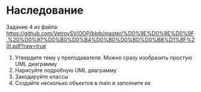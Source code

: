 # Наследование

Задание 4 из файла: https://github.com/VetrovSV/OOP/blob/master/%D0%9E%D0%9E%D0%9F.%20%D0%97%D0%B0%D0%B4%D0%B0%D0%BD%D0%B8%D1%8F%20I.pdf?raw=true

1. Утвердите тему у преподавателя. Можно сразу изобразить простую UML диаграмму
2. Нарисуйте подробную UML диаграмму
3. Закодируйте классы
4. Создайте несколько объектов в main и заполните их
